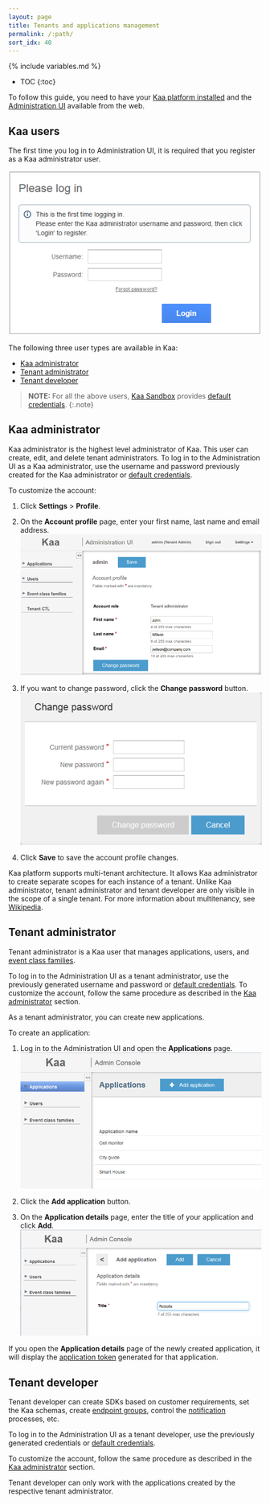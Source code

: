 ```yaml
---
layout: page
title: Tenants and applications management
permalink: /:path/
sort_idx: 40
---
```


{% include variables.md %}

* TOC
{:toc}

To follow this guide, you need to have your [Kaa platform installed]({{root_url}}Administration-guide/System-installation/) and the [Administration UI]({{root_url}}Glossary/#administration-ui) available from the web.

## Kaa users

The first time you log in to Administration UI, it is required that you register as a Kaa administrator user.

![](attach/PleaseLogIn.png)

The following three user types are available in Kaa:

- [Kaa administrator]({{root_url}}Glossary/#kaa-administrator)
- [Tenant administrator]({{root_url}}Glossary/#tenant-administrator)
- [Tenant developer]({{root_url}}Glossary/#tenant-developer)

>**NOTE:** For all the above users, [Kaa Sandbox]({{root_url}}Glossary/#kaa-sandbox) provides [default credentials]({{root_url}}Getting-started/#administration-ui).
{:.note}

## Kaa administrator

Kaa administrator is the highest level administrator of Kaa.
This user can create, edit, and delete tenant administrators.
To log in to the Administration UI as a Kaa administrator, use the username and password previously created for the Kaa administrator or [default credentials]({{root_url}}Getting-started/#administration-ui).

To customize the account:

1. Click **Settings** > **Profile**.

2. On the **Account profile** page, enter your first name, last name and email address.
	![](attach/AccountProfile.png)

3. If you want to change password, click the **Change password** button.
	![](attach/image2014-11-10%2017-31-31.png)

4. Click **Save** to save the account profile changes.

Kaa platform supports multi-tenant architecture.
It allows Kaa administrator to create separate scopes for each instance of a tenant.
Unlike Kaa administrator, tenant administrator and tenant developer are only visible in the scope of a single tenant.
For more information about multitenancy, see [Wikipedia](https://en.wikipedia.org/wiki/Multitenancy).

## Tenant administrator

Tenant administrator is a Kaa user that manages applications, users, and [event class families]({{root_url}}Programming-guide/Key-platform-features/Events/#event-class-families).

To log in to the Administration UI as a tenant administrator, use the previously generated username and password or [default credentials]({{root_url}}Getting-started/#administration-ui).
To customize the account, follow the same procedure as described in the [Kaa administrator](#kaa-administrator) section.

As a tenant administrator, you can create new applications.

To create an application:

1. Log in to the Administration UI and open the **Applications** page.
	![](attach/image2015-3-4%2016-47-22.png)

2. Click the **Add application** button.

3. On the **Application details** page, enter the title of your application and click **Add**.
	![](attach/image2015-3-4%2016-48-49.png)

If you open the **Application details** page of the newly created application, it will display the [application token]({{root_url}}Glossary/#application-token) generated for that application.

## Tenant developer

Tenant developer can create SDKs based on customer requirements, set the Kaa schemas, create [endpoint groups]({{root_url}}Programming-guide/Key-platform-features/Endpoint-groups/), control the [notification]({{root_url}}Programming-guide/Key-platform-features/Notifications/) processes, etc.

To log in to the Administration UI as a tenant developer, use the previously generated credentials or [default credentials]({{root_url}}Getting-started/#administration-ui).

To customize the account, follow the same procedure as described in the [Kaa administrator](#kaa-administrator) section.

Tenant developer can only work with the applications created by the respective tenant administrator.